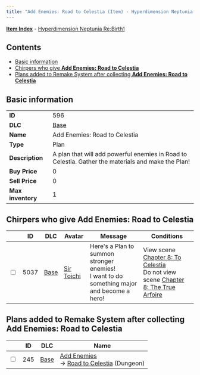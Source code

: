 ```yaml
---
title: "Add Enemies: Road to Celestia (Item) - Hyperdimension Neptunia Re;Birth1"
---
```


[**Item Index**](/neptunia/rb1/item/index.html) - [Hyperdimension Neptunia Re;Birth1](/neptunia/rb1)

## Contents

- [Basic information](#basic-information)
- [Chirpers who give **Add Enemies: Road to Celestia**](#chirpers-who-give-add-enemies-road-to-celestia)
- [Plans added to Remake System after collecting **Add Enemies: Road to Celestia**](#plans-added-to-remake-system-after-collecting-add-enemies-road-to-celestia)

## Basic information

|   |   |
| -- | -- |
| **ID** | 596 |
| **DLC** | [Base](/neptunia/rb1/dlc/1-base.html) |
| **Name** | Add Enemies: Road to Celestia |
| **Type** | Plan |
| **Description** | A plan that will add powerful enemies in Road to Celestia. Gather the materials and make the Plan! |
| **Buy Price** | 0 |
| **Sell Price** | 0 |
| **Max inventory** | 1 |

## Chirpers who give **Add Enemies: Road to Celestia**

|    | ID | DLC | Avatar | Message | Conditions |
| -- | -- | --- | ------ | ------- | ---------- |
| <input type="checkbox" id="rb1-chirper-event-1-5037" class="trackbox" /> | 5037 | [Base](/neptunia/rb1/dlc/1-base.html) | [Sir Toichi](/neptunia/rb1/avatar/1-220-sir-toichi.html) | Here's a Plan to summon stronger enemies!<br />I want to do something major and become a hero! | View scene [Chapter 8: To Celestia](/neptunia/rb1/scene/1-805-chapter-8-to-celestia.html)<br />Do not view scene [Chapter 8: The True Arfoire](/neptunia/rb1/scene/1-807-chapter-8-the-true-arfoire.html) |

## Plans added to Remake System after collecting **Add Enemies: Road to Celestia**

|    | ID | DLC | Name |
| -- | -- | --- | ---- |
| <input type="checkbox" id="rb1-remake-1-245" class="trackbox" /> | 245 | [Base](/neptunia/rb1/dlc/1-base.html) | [Add Enemies](/neptunia/rb1/remake/1-245-add-enemies.html)<br />→ [Road to Celestia](/neptunia/rb1/dungeon/1-25-road-to-celestia.html) (Dungeon) |